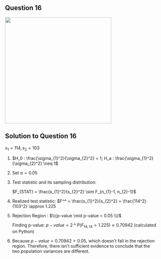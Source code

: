 ## Question 16
<img src = "https://github.com/user-attachments/assets/a97affb1-40cf-490e-b44c-05c8523c929d" width = "350">

## Solution to Question 16

$s_1 = 114, s_2 = 103$

1. $H_0 : \frac{\sigma_{1}^2}{\sigma_{2}^2} = 1; H_a : \frac{\sigma_{1}^2}{\sigma_{2}^2} \neq 1$

2. Set $\alpha = 0.05$

3. Test statistic and its sampling distribution:

   $F_{STAT} = \frac{s_{1}^2}{s_{2}^2} \sim F_{n_{1}-1, n_{2}-1}$

4. Realized test statistic: $F^* = \frac{s_{1}^2}{s_{2}^2} = \frac{114^2}{103^2} \approx 1.225

5. Rejection Region : $\\{p-value \mid p-value < 0.05 \\}$

   Finding p-value: $p-value = 2 * P(F_{14, 14} > 1.225) \approx 0.70942$ (calculated on Python)

6. Because $p-value = 0.70942 > 0.05$, which doesn't fall in the rejection region. Therefore, there isn't sufficient evidence to conclude that the two population variances are different.


